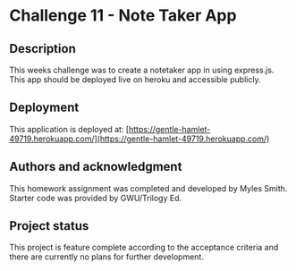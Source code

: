# Challenge 11 - Note Taker App

## Description

This weeks challenge was to create a notetaker app in using express.js. This app should be deployed live on heroku and accessible publicly.

## Deployment

This application is deployed at: [https://gentle-hamlet-49719.herokuapp.com/](https://gentle-hamlet-49719.herokuapp.com/)

## Authors and acknowledgment

This homework assignment was completed and developed by Myles Smith. Starter code was provided by GWU/Trilogy Ed.

## Project status

This project is feature complete according to the acceptance criteria and there are currently no plans for further development.
